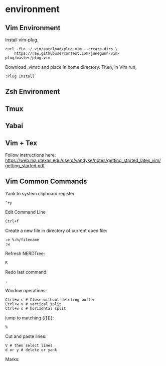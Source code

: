 # environment

## Vim Environment

Install vim-plug.

```
curl -fLo ~/.vim/autoload/plug.vim --create-dirs \
    https://raw.githubusercontent.com/junegunn/vim-plug/master/plug.vim
```

Download .vimrc and place in home directory. Then, in Vim run,

```
:Plug Install
```

## Zsh Environment

## Tmux 

## Yabai

## Vim + Tex

Follow instructions here:
https://web.ma.utexas.edu/users/vandyke/notes/getting_started_latex_vim/getting_started.pdf

## Vim Common Commands

Yank to system clipboard register
```
"+y
```

Edit Command Line
```
Ctrl+f
```

Create a new file in directory of current open file:
```
:e %:h/filename
:w
```

Refresh NERDTree:
```
R
```

Redo last command:
```
.
```

Window operations:
```
Ctrl+w c # Close without deleting buffer
Ctrl+w v # vertical split
Ctrl+w s # horizontal split
```

jump to matching ({[]}):
```
%
```

Cut and paste lines:
```
V # then select lines
d or y # delete or yank
```

Marks:
